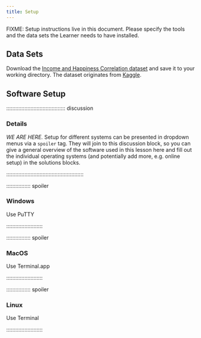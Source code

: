 ```yaml
---
title: Setup
---
```


FIXME: Setup instructions live in this document. Please specify the tools and
the data sets the Learner needs to have installed.

## Data Sets

<!--
FIXME: place any data you want learners to use in `episodes/data` and then use
       a relative link ( [data zip file](data/lesson-data.zip) ) to provide a
       link to it, replacing the example.com link.
-->
Download the [Income and Happiness Correlation dataset](data/income_happiness_correlation.csv) and save it to your working directory. The dataset originates from [Kaggle](https://www.kaggle.com/datasets/levyedgar44/income-and-happiness-correction).

## Software Setup

::::::::::::::::::::::::::::::::::::::: discussion

### Details

*WE ARE HERE.* Setup for different systems can be presented in dropdown menus via a `spoiler`
tag. They will join to this discussion block, so you can give a general overview
of the software used in this lesson here and fill out the individual operating
systems (and potentially add more, e.g. online setup) in the solutions blocks.

:::::::::::::::::::::::::::::::::::::::::::::::::::

:::::::::::::::: spoiler

### Windows

Use PuTTY

::::::::::::::::::::::::

:::::::::::::::: spoiler

### MacOS

Use Terminal.app

::::::::::::::::::::::::


:::::::::::::::: spoiler

### Linux

Use Terminal

::::::::::::::::::::::::

